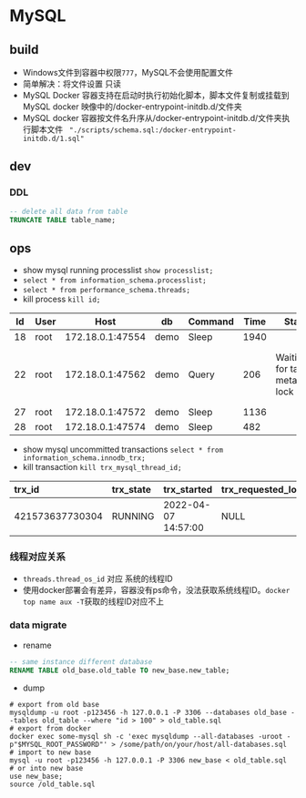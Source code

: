 # MySQL

## build

- Windows文件到容器中权限`777`，MySQL不会使用配置文件
- 简单解决：将文件设置 只读
- MySQL Docker 容器支持在启动时执行初始化脚本，脚本文件复制或挂载到MySQL docker 映像中的/docker-entrypoint-initdb.d/文件夹
- MySQL docker 容器按文件名升序从/docker-entrypoint-initdb.d/文件夹执行脚本文件 ` "./scripts/schema.sql:/docker-entrypoint-initdb.d/1.sql"`

## dev

### DDL

```sql
-- delete all data from table
TRUNCATE TABLE table_name;
```

## ops

- show mysql running processlist `show processlist;`
- `select * from information_schema.processlist;`
- `select * from performance_schema.threads;`
- kill process `kill id;`

| Id  | User | Host             | db   | Command | Time | State                           | Info                                                                                     |
|-----|------|------------------|------|---------|------|---------------------------------|------------------------------------------------------------------------------------------|
| 18  | root | 172.18.0.1:47554 | demo | Sleep   | 1940 |                                 | NULL                                                                                     |
| 22  | root | 172.18.0.1:47562 | demo | Query   | 206  | Waiting for table metadata lock | /* ApplicationName=IntelliJ IDEA 2021.3.2 */ DROP TABLE IF EXISTS tdbm_raisecapital_info |
| 27  | root | 172.18.0.1:47572 | demo | Sleep   | 1136 |                                 | NULL                                                                                     |
| 28  | root | 172.18.0.1:47574 | demo | Sleep   | 482  |                                 | NULL                                                                                     |

- show mysql uncommitted transactions `select * from information_schema.innodb_trx;`
- kill transaction `kill trx_mysql_thread_id;`

| trx\_id         | trx\_state | trx\_started        | trx\_requested\_lock\_id | trx\_wait\_started | trx\_weight | trx\_mysql\_thread\_id | trx\_query | trx\_operation\_state | trx\_tables\_in\_use | trx\_tables\_locked | trx\_lock\_structs | trx\_lock\_memory\_bytes | trx\_rows\_locked | trx\_rows\_modified | trx\_concurrency\_tickets | trx\_isolation\_level | trx\_unique\_checks | trx\_foreign\_key\_checks | trx\_last\_foreign\_key\_error | trx\_adaptive\_hash\_latched | trx\_adaptive\_hash\_timeout | trx\_is\_read\_only | trx\_autocommit\_non\_locking | trx\_schedule\_weight |
|:----------------|:-----------|:--------------------|:-------------------------|:-------------------|:------------|:-----------------------|:-----------|:----------------------|:---------------------|:--------------------|:-------------------|:-------------------------|:------------------|:--------------------|:--------------------------|:----------------------|:--------------------|:--------------------------|:-------------------------------|:-----------------------------|:-----------------------------|:--------------------|:------------------------------|:----------------------|
| 421573637730304 | RUNNING    | 2022-04-07 14:57:00 | NULL                     | NULL               | 0           | 27                     | NULL       | NULL                  | 0                    | 0                   | 0                  | 1128                     | 0                 | 0                   | 0                         | REPEATABLE READ       | 1                   | 1                         | NULL                           | 0                            | 0                            | 0                   | 0                             | NULL                  |

### 线程对应关系

- `threads.thread_os_id` 对应 系统的线程ID
- 使用docker部署会有差异，容器没有ps命令，没法获取系统线程ID。`docker top name aux -T`获取的线程ID对应不上

### data migrate

- rename

```sql
-- same instance different database
RENAME TABLE old_base.old_table TO new_base.new_table;
```

- dump

```shell
# export from old base
mysqldump -u root -p123456 -h 127.0.0.1 -P 3306 --databases old_base --tables old_table --where "id > 100" > old_table.sql
# export from docker 
docker exec some-mysql sh -c 'exec mysqldump --all-databases -uroot -p"$MYSQL_ROOT_PASSWORD"' > /some/path/on/your/host/all-databases.sql
# import to new base
mysql -u root -p123456 -h 127.0.0.1 -P 3306 new_base < old_table.sql
# or into new base
use new_base;
source /old_table.sql
```